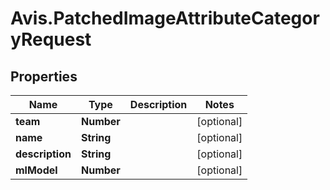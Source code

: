 # Avis.PatchedImageAttributeCategoryRequest

## Properties

| Name            | Type       | Description | Notes      |
| --------------- | ---------- | ----------- | ---------- |
| **team**        | **Number** |             | [optional] |
| **name**        | **String** |             | [optional] |
| **description** | **String** |             | [optional] |
| **mlModel**     | **Number** |             | [optional] |

